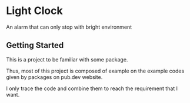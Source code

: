 # Light Clock
 An alarm that can only stop  with bright environment

## Getting Started

This is a project to be familiar with some package.

Thus, most of this project is composed of example on the example codes given by packages on pub.dev website.

I only trace the code and combine them to reach the requirement that I want.

